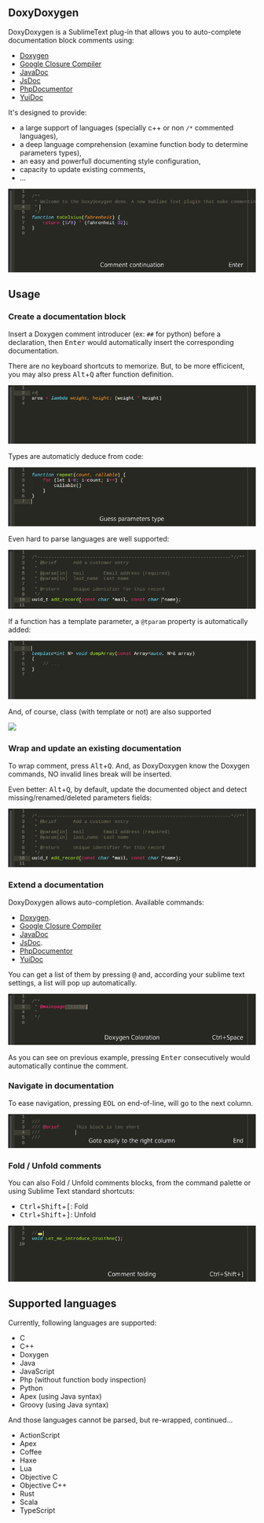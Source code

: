 ## DoxyDoxygen

DoxyDoxygen is a SublimeText plug-in that allows you to auto-complete documentation block comments using:
   - [Doxygen](http://www.stack.nl/~dimitri/doxygen/)
   - [Google Closure Compiler](https://developers.google.com/closure/compiler/)
   - [JavaDoc](http://docs.oracle.com/javase/7/docs/technotes/tools/windows/javadoc.html)
   - [JsDoc](http://usejsdoc.org)
   - [PhpDocumentor](http://www.phpdoc.org/docs/latest/index.html)
   - [YuiDoc](http://yui.github.io/yuidoc)

It's designed to provide:
   - a large support of languages (specially c++ or non `/*` commented languages),
   - a deep language comprehension (examine function body to determine parameters types),
   - an easy and powerfull documenting style configuration,
   - capacity to update existing comments,
   - ...

![](https://raw.githubusercontent.com/20Tauri/DoxyDoxygen/master/images/demo.gif)

## Usage

### Create a documentation block

Insert a Doxygen comment introducer (ex: `##` for python) before a declaration, then <kbd>Enter</kbd> would automatically insert the corresponding documentation.

There are no keyboard shortcuts to memorize. But, to be more efficicent, you may also press <kbd>Alt</kbd>+<kbd>Q</kbd> after function definition.

![](https://raw.githubusercontent.com/20Tauri/DoxyDoxygen/master/images/python.gif)

Types are automaticly deduce from code:

![](https://raw.githubusercontent.com/20Tauri/DoxyDoxygen/master/images/javascript.gif)

Even hard to parse languages are well supported:

![](https://raw.githubusercontent.com/20Tauri/DoxyDoxygen/master/images/function.gif)

If a function has a template parameter, a `@tparam` property is automatically added:

![](https://raw.githubusercontent.com/20Tauri/DoxyDoxygen/master/images/template.gif)

And, of course, class (with template or not) are also supported

![](https://raw.githubusercontent.com/20Tauri/DoxyDoxygen/master/images/templateclass.gif)

### Wrap and update an existing documentation

To wrap comment, press <kbd>Alt</kbd>+<kbd>Q</kbd>.
And, as DoxyDoxygen know the Doxygen commands, NO invalid lines break will be inserted.

Even better: <kbd>Alt</kbd>+<kbd>Q</kbd>, by default, update the documented object and detect missing/renamed/deleted parameters fields:

![](https://raw.githubusercontent.com/20Tauri/DoxyDoxygen/master/images/reformat_advanced.gif)

### Extend a documentation

DoxyDoxygen allows auto-completion. Available commands:
   - [Doxygen](http://www.stack.nl/~dimitri/doxygen/manual/commands.html).
   - [Google Closure Compiler](https://developers.google.com/closure/compiler/docs/js-for-compiler?csw=1)
   - [JavaDoc](http://docs.oracle.com/javase/7/docs/technotes/tools/windows/javadoc.html)
   - [JsDoc](http://usejsdoc.org/).
   - [PhpDocumentor](http://www.phpdoc.org/docs/latest/index.html)
   - [YuiDoc](http://yui.github.io/yuidoc)

You can get a list of them by pressing <kbd>@</kbd> and, according your sublime text settings, a list will pop up automatically.

![](https://raw.githubusercontent.com/20Tauri/DoxyDoxygen/master/images/dox.gif)

As you can see on previous example, pressing <kbd>Enter</kbd> consecutively would automatically continue the comment.

### Navigate in documentation

To ease navigation, pressing <kbd>EOL</kbd> on end-of-line, will go to the next column.

![](https://raw.githubusercontent.com/20Tauri/DoxyDoxygen/master/images/eol.gif)

### Fold / Unfold comments

You can also Fold / Unfold comments blocks, from the command palette or using Sublime Text standard shortcuts:
   - <kbd>Ctrl</kbd>+<kbd>Shift</kbd>+<kbd>[</kbd>: Fold
   - <kbd>Ctrl</kbd>+<kbd>Shift</kbd>+<kbd>]</kbd>: Unfold

![](https://raw.githubusercontent.com/20Tauri/DoxyDoxygen/master/images/fold.gif)

## Supported languages

Currently, following languages are supported:
   - C
   - C++
   - Doxygen
   - Java
   - JavaScript
   - Php (without function body inspection)
   - Python
   - Apex (using Java syntax)
   - Groovy (using Java syntax)

And those languages cannot be parsed, but re-wrapped, continued...
   - ActionScript
   - Apex
   - Coffee
   - Haxe
   - Lua
   - Objective C
   - Objective C++
   - Rust
   - Scala
   - TypeScript
